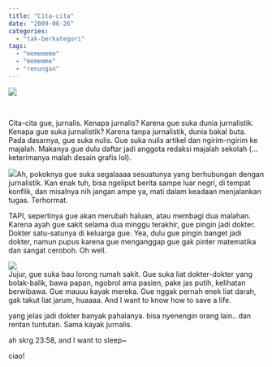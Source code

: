 ```yaml
---
title: "Cita-cita"
date: "2009-06-26"
categories: 
  - "tak-berkategori"
tags: 
  - "memememe"
  - "mememme"
  - "renungan"
---
```


[![](images/Kite_by_AbdulmajeedP.jpg)](http://th08.deviantart.net/fs42/300W/i/2009/059/3/4/Kite_by_AbdulmajeedP.jpg)  
  
[  
](http://www.eduwonk.com/uploaded_images/journalist-703401.jpg)

Cita-cita gue, jurnalis. Kenapa jurnalis? Karena gue suka dunia jurnalistik. Kenapa gue suka jurnalistik? Karena tanpa jurnalistik, dunia bakal buta. Pada dasarnya, gue suka nulis. Gue suka nulis artikel dan ngirim-ngirim ke majalah. Makanya gue dulu daftar jadi anggota redaksi majalah sekolah (... keterimanya malah desain grafis lol).  
  
[![](images/The_Press_by_tinatangish.jpg)](http://th05.deviantart.net/fs40/300W/i/2009/023/9/a/The_Press_by_tinatangish.jpg)Ah, pokoknya gue suka segalaaaa sesuatunya yang berhubungan dengan jurnalistik. Kan enak tuh, bisa ngeliput berita sampe luar negri, di tempat konflik, dan misalnya nih jangan ampe ya, mati dalam keadaan menjalankan tugas. Terhormat.  
  
TAPI, sepertinya gue akan merubah haluan, atau membagi dua malahan. Karena ayah gue sakit selama dua minggu terakhir, gue pingin jadi dokter. Dokter satu-satunya di keluarga gue. Yea, dulu gue pingin banget jadi dokter, namun pupus karena gue menganggap gue gak pinter matematika dan sangat ceroboh. Oh well.  
  
[![](images/doctor-default-image.jpg)](http://www.mydochub.com/images/doctor-default-image.jpg)  
Jujur, gue suka bau lorong rumah sakit. Gue suka liat dokter-dokter yang bolak-balik, bawa papan, ngobrol ama pasien, pake jas putih, kelihatan berwibawa. Gue mauuu kayak mereka. Gue nggak pernah enek liat darah, gak takut liat jarum, huaaaa. And I want to know how to save a life.  
  
yang jelas jadi dokter banyak pahalanya. bisa nyenengin orang lain.. dan rentan tuntutan. Sama kayak jurnalis.  
  
ah skrg 23:58, and I want to sleep~  
  
ciao!
